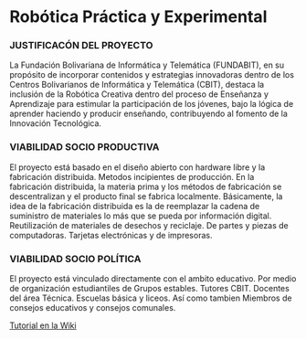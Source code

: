# Robótica Práctica y Experimental

### **JUSTIFICACÓN DEL PROYECTO**
La Fundación Bolivariana de Informática y Telemática (FUNDABIT), en su propósito de incorporar contenidos y estrategias innovadoras dentro de los Centros Bolivarianos de Informática y Telemática (CBIT), destaca la inclusión de la Robótica Creativa dentro del proceso de Enseñanza y Aprendizaje para estimular la participación de los jóvenes, bajo la lógica de aprender haciendo y producir enseñando, contribuyendo al fomento de la Innovación Tecnológica.

### **VIABILIDAD SOCIO PRODUCTIVA**
El proyecto está basado en el diseño abierto con hardware libre y la fabricación distribuida. Metodos incipientes de producción. En la fabricación distribuida, la materia prima y los métodos de fabricación se descentralizan y el producto final se fabrica localmente. Básicamente, la idea de la fabricación distribuida es la de reemplazar la cadena de suministro de materiales lo más que se pueda por información digital. Reutilización de materiales de desechos y reciclaje. De partes y piezas de computadoras. Tarjetas electrónicas y de impresoras.

### **VIABILIDAD SOCIO POLÍTICA**
El proyecto está vinculado directamente con el ambito educativo. Por medio de organización estudiantiles de Grupos estables. Tutores CBIT. Docentes del área Técnica. Escuelas básica y liceos. Así como tambien Miembros de consejos educativos y consejos comunales.





[Tutorial en la Wiki](https://github.com/Josbaney/MECHATRONICS-AND-ROBOTICS/wiki)
